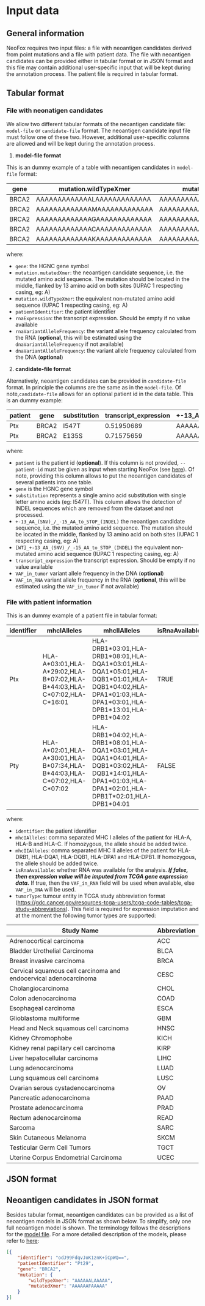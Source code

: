 # Input data

## General information

NeoFox requires two input files: a file with neoantigen candidates derived from point mutations and a file with patient data. The file with neoantigen candidates can be provided either in tabular format or in JSON format and this file may contain additional user-specific input that will be kept during the annotation process. The patient file is required in tabular format.

## Tabular format

### File with neonatigen candidates

We allow two different tabular formats of the neoantigen candidate file: `model-file` or `candidate-file` format. The neoantigen candidate input file must follow one of these two. However, additional user-specific columns are allowed and will be kept during the annotation process.   

1. **model-file format**  

This is an dummy example of a table with neoantigen candidates in `model-file` format:  

| gene  | mutation.wildTypeXmer       | mutation.mutatedXmer        | patientIdentifier | rnaExpression | rnaVariantAlleleFrequency | dnaVariantAlleleFrequency | external_annotation_1 | external_annotation_2 |
|-------|-----------------------------|-----------------------------|-------------------|---------------|---------------------------|---------------------------|-----------------------|-----------------------|
| BRCA2 | AAAAAAAAAAAAALAAAAAAAAAAAAA | AAAAAAAAAAAAAFAAAAAAAAAAAAA | Ptx               | 7.942         | 0.85                      | 0.34                      | some_value            | some_value            |
| BRCA2 | AAAAAAAAAAAAAMAAAAAAAAAAAAA | AAAAAAAAAAAAARAAAAAAAAAAAAA | Ptx               | 7.942         | 0.85                      | 0.34                      | some_value            | some_value            |
| BRCA2 | AAAAAAAAAAAAAGAAAAAAAAAAAAA | AAAAAAAAAAAAAKAAAAAAAAAAAAA | Ptx               | 7.942         | 0.85                      | 0.34                      | some_value            | some_value            |
| BRCA2 | AAAAAAAAAAAAACAAAAAAAAAAAAA | AAAAAAAAAAAAAEAAAAAAAAAAAAA | Ptx               | 7.942         | 0.85                      | 0.34                      | some_value            | some_value            |
| BRCA2 | AAAAAAAAAAAAAKAAAAAAAAAAAAA | AAAAAAAAAAAAACAAAAAAAAAAAAA | Ptx               | 7.942         | 0.85                      | 0.34                      | some_value            | some_value            |

where:
- `gene`: the HGNC gene symbol   
- `mutation.mutatedXmer`: the neoantigen candidate sequence, i.e. the mutated amino acid sequence. The mutation should be located in the middle, flanked by 13 amino acid on both sites (IUPAC 1 respecting casing, eg: A)
- `mutation.wildTypeXmer`: the equivalent non-mutated amino acid sequence (IUPAC 1 respecting casing, eg: A)
- `patientIdentifier`: the patient identifier
- `rnaExpression`: the transcript expression. Should be empty if no value available
- `rnaVariantAlleleFrequency`: the variant allele frequency calculated from the RNA (**optional**, this will be estimated using the `dnaVariantAlleleFrequency` if not available)
- `dnaVariantAlleleFrequency`: the variant allele frequency calculated from the DNA (**optional**)  



2. **candidate-file format**  

Alternatively, neoantigen candidates can be provided in `candidate-file` format. In principle the columns are the same as in the `model-file`. Of note,`candidate-file` allows for an optional patient id in the data table. This is an dummy example:  

|     patient |     gene  | substitution |     transcript_expression |     +-13_AA_(SNV)_/_-15_AA_to_STOP_(INDEL) |     [WT]_+-13_AA_(SNV)_/_-15_AA_to_STOP_(INDEL) |     VAF_in_tumor |     VAF_in_RNA    |
|-------------|-----------|--------------|---------------------------|--------------------------------------------|-------------------------------------------------|------------------|-------------------|
|     Ptx     |     BRCA2 | I547T        |     0.51950689            |     AAAAAAAAAAAAAFAAAAAAAAAAAAA            |     AAAAAAAAAAAAALAAAAAAAAAAAAA                 |     0.294        |     0.857         |
|     Ptx     |     BRCA2 | E135S        |     0.71575659            |     AAAAAAAAAAAAAMAAAAAAAAAAAAA            |     AAAAAAAAAAAAARAAAAAAAAAAAAA                 |     0.173        |     0.556         |

where:
- `patient` is the patient id (**optional**). If this column is not provided, `--patient-id` must be given as input when starting NeoFox (see [here](/03_03_usage.md)). Of note, providing this column allows to put the neoantigen candidates of several patients into one table.
- `gene` is the HGNC gene symbol
- `substitution`  represents a single amino acid substitution with single letter amino acids (eg: I547T). This column allows the detection of INDEL sequences which are removed from the dataset and not processed.  
- `+-13_AA_(SNV)_/_-15_AA_to_STOP_(INDEL)` the neoantigen candidate sequence, i.e. the mutated amino acid sequence. The mutation should be located in the middle, flanked by 13 amino acid on both sites (IUPAC 1 respecting casing, eg: A)
- `[WT]_+-13_AA_(SNV)_/_-15_AA_to_STOP_(INDEL)` the equivalent non-mutated amino acid sequence (IUPAC 1 respecting casing, eg: A)
- `transcript_expression` the transcript expression. Should be empty if no value available
- `VAF_in_tumor` variant allele frequency in the DNA (**optional**)
- `VAF_in_RNA` variant allele frequency in the RNA (**optional**, this will be estimated using the `VAF_in_tumor` if not available)


### File with patient information

This is an dummy example of a patient file in tabular format:  

| identifier | mhcIAlleles                                                                  | mhcIIAlleles                                                                                                                                                   | isRnaAvailable | tumorType |
|------------|------------------------------------------------------------------------------|----------------------------------------------------------------------------------------------------------------------------------------------------------------|----------------|-----------|
| Ptx        | HLA-A\*03:01,HLA-A\*29:02,HLA-B\*07:02,HLA-B\*44:03,HLA-C\*07:02,HLA-C*16:01 | HLA-DRB1\*03:01,HLA-DRB1\*08:01,HLA-DQA1\*03:01,HLA-DQA1\*05:01,HLA-DQB1\*01:01,HLA-DQB1\*04:02,HLA-DPA1\*01:03,HLA-DPA1\*03:01,HLA-DPB1\*13:01,HLA-DPB1*04:02 | TRUE           | HNSC      |
| Pty        | HLA-A\*02:01,HLA-A\*30:01,HLA-B\*07:34,HLA-B\*44:03,HLA-C\*07:02,HLA-C*07:02 | HLA-DRB1\*04:02,HLA-DRB1\*08:01,HLA-DQA1\*03:01,HLA-DQA1\*04:01,HLA-DQB1\*03:02,HLA-DQB1\*14:01,HLA-DPA1\*01:03,HLA-DPA1\*02:01,HLA-DPB1T\*02:01,HLA-DPB1*04:01 | FALSE          | HNSC      |

where:
- `identifier`: the patient identifier
- `mhcIAlleles`: comma separated MHC I alleles of the patient for HLA-A, HLA-B and HLA-C. If homozygous, the allele should be added twice.
- `mhcIIAlleles`: comma separated  MHC II alleles of the patient for HLA-DRB1, HLA-DQA1, HLA-DQB1, HLA-DPA1 and HLA-DPB1. If homozygous, the allele should be added twice.
- `isRnaAvailable`: whether RNA was available for the analysis. ***If  false, then expression value will be imputed from TCGA gene expression data.*** If true, then the `VAF_in_RNA` field will be used when available, else `VAF_in_DNA` will be used.
- `tumorType`: tumour entity in TCGA study abbreviation format (https://gdc.cancer.gov/resources-tcga-users/tcga-code-tables/tcga-study-abbreviations). This field is required for expression imputation and at the moment the following tumor types are supported:

| Study Name                                                         | Abbreviation |
|--------------------------------------------------------------------|-------------------|
| Adrenocortical carcinoma                                           | ACC               |
| Bladder Urothelial Carcinoma                                       | BLCA              |
| Breast invasive carcinoma                                          | BRCA              |
| Cervical squamous cell carcinoma and endocervical adenocarcinoma   | CESC              |
| Cholangiocarcinoma                                                 | CHOL              |
| Colon adenocarcinoma                                               | COAD              |
| Esophageal carcinoma                                               | ESCA              |
| Glioblastoma multiforme                                            | GBM               |
| Head and Neck squamous cell carcinoma                              | HNSC              |
| Kidney Chromophobe                                                 | KICH              |
| Kidney renal papillary cell carcinoma                              | KIRP              |
| Liver hepatocellular carcinoma                                     | LIHC              |
| Lung adenocarcinoma                                                | LUAD              |
| Lung squamous cell carcinoma                                       | LUSC              |
| Ovarian serous cystadenocarcinoma                                  | OV                |
| Pancreatic adenocarcinoma                                          | PAAD              |
| Prostate adenocarcinoma                                            | PRAD              |
| Rectum adenocarcinoma                                              | READ              |
| Sarcoma                                                            | SARC              |
| Skin Cutaneous Melanoma                                            | SKCM              |
| Testicular Germ Cell Tumors                                        | TGCT              |
| Uterine Corpus Endometrial Carcinoma                               | UCEC              |

## JSON format

## Neoantigen candidates in JSON format 

Besides tabular format, neoantigen candidates can be provided as a list of neoantigen models in JSON format as shown below. To simplify, only one full neoantigen model is shown. The terminology follows the descriptions for the [model file](#tabular-format). For a more detailed description of the models, please refer to [here](05_models.md):  

```json
[{
    "identifier": "odJ99FdqvJoK1znK+iCpWQ==",
    "patientIdentifier": "Pt29",
    "gene": "BRCA2",
    "mutation": {
        "wildTypeXmer": "AAAAAALAAAAA",
        "mutatedXmer": "AAAAAAFAAAAA"
    }
}]
``` 

